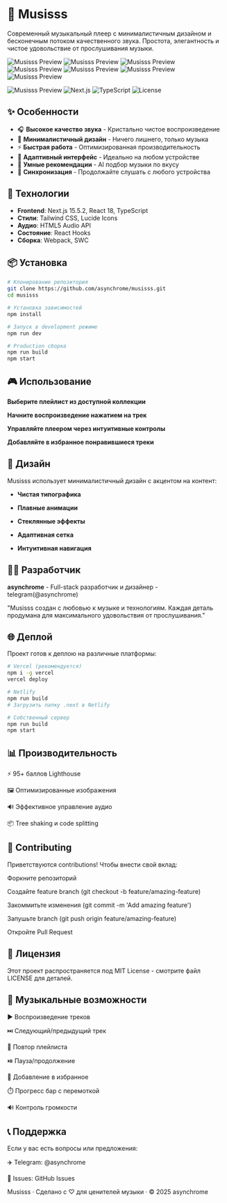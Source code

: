 # 🎵 Musisss

Современный музыкальный плеер с минималистичным дизайном и бесконечным потоком качественного звука. Простота, элегантность и чистое удовольствие от прослушивания музыки.

![Musisss Preview](preview-1.jpg)
![Musisss Preview](preview-2.jpg)
![Musisss Preview](preview-3.jpg)
![Musisss Preview](preview-4.jpg)
![Musisss Preview](preview-5.jpg)
![Musisss Preview](preview-6.jpg)
![Musisss Preview](preview-7.jpg)

![Musisss Preview](https://img.shields.io/badge/Version-1.0.0-blue.svg)
![Next.js](https://img.shields.io/badge/Next.js-15.5.2-black.svg)
![TypeScript](https://img.shields.io/badge/TypeScript-5.0.0-blue.svg)
![License](https://img.shields.io/badge/License-MIT-green.svg)

## ✨ Особенности

- 🎧 **Высокое качество звука** - Кристально чистое воспроизведение
- 🎨 **Минималистичный дизайн** - Ничего лишнего, только музыка
- ⚡ **Быстрая работа** - Оптимизированная производительность 
- 📱 **Адаптивный интерфейс** - Идеально на любом устройстве
- 💫 **Умные рекомендации** - AI подбор музыки по вкусу
- 🔄 **Синхронизация** - Продолжайте слушать с любого устройства

## 🚀 Технологии

- **Frontend**: Next.js 15.5.2, React 18, TypeScript
- **Стили**: Tailwind CSS, Lucide Icons
- **Аудио**: HTML5 Audio API
- **Состояние**: React Hooks
- **Сборка**: Webpack, SWC

## 📦 Установка

```bash
# Клонирование репозитория
git clone https://github.com/asynchrome/musisss.git
cd musisss

# Установка зависимостей
npm install

# Запуск в development режиме
npm run dev

# Production сборка
npm run build
npm start
```

## 🎮 Использование
**Выберите плейлист из доступной коллекции**

**Начните воспроизведение нажатием на трек**

**Управляйте плеером через интуитивные контролы**

**Добавляйте в избранное понравившиеся треки**


## 🎨 Дизайн
Musisss использует минималистичный дизайн с акцентом на контент:

- **Чистая типографика**

- **Плавные анимации**

- **Стеклянные эффекты**

- **Адаптивная сетка**

- **Интуитивная навигация**

## 👨‍💻 Разработчик
**asynchrome** - Full-stack разработчик и дизайнер - telegram(@asynchrome)

"Musisss создан с любовью к музыке и технологиям. Каждая деталь продумана для максимального удовольствия от прослушивания."

## 🌐 Деплой
Проект готов к деплою на различные платформы:
```bash
# Vercel (рекомендуется)
npm i -g vercel
vercel deploy

# Netlify
npm run build
# Загрузить папку .next в Netlify

# Собственный сервер
npm run build
npm start
```

## 📊 Производительность
⚡ 95+ баллов Lighthouse

🖼️ Оптимизированные изображения

🔊 Эффективное управление аудио

📦 Tree shaking и code splitting

## 🤝 Contributing
Приветствуются contributions! Чтобы внести свой вклад:

Форкните репозиторий

Создайте feature branch (git checkout -b feature/amazing-feature)

Закоммитьте изменения (git commit -m 'Add amazing feature')

Запушьте branch (git push origin feature/amazing-feature)

Откройте Pull Request

## 📝 Лицензия
Этот проект распространяется под MIT License - смотрите файл LICENSE для деталей.

## 🎵 Музыкальные возможности

▶️ Воспроизведение треков

⏭️ Следующий/предыдущий трек

🔄 Повтор плейлиста

⏯️ Пауза/продолжение

💖 Добавление в избранное

⏱️ Прогресс бар с перемоткой

🔊 Контроль громкости

## 📞 Поддержка
Если у вас есть вопросы или предложения:

✈️ Telegram: @asynchrome

🐛 Issues: GitHub Issues

Musisss · Сделано с ♡ для ценителей музыки · © 2025 asynchrome
